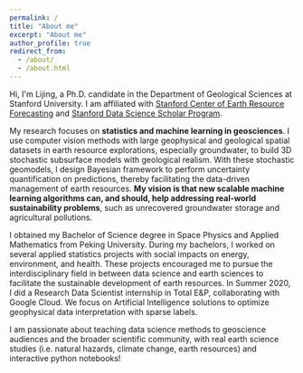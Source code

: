 ```yaml
---
permalink: /
title: "About me"
excerpt: "About me"
author_profile: true
redirect_from: 
  - /about/
  - /about.html
---
```


Hi, I'm Lijing, a Ph.D. candidate in the Department of Geological Sciences at Stanford University. I am affiliated with [Stanford Center of Earth Resource Forecasting](https://scerf.stanford.edu/) and [Stanford Data Science Scholar Program](https://datascience.stanford.edu/programs/stanford-data-science-scholars-program). 

My research focuses on **statistics and machine learning in geosciences**. I use computer vision methods with large geophysical and geological spatial datasets in earth resource explorations, especially groundwater, to build 3D stochastic subsurface models with geological realism. With these stochastic geomodels, I design Bayesian framework to perform uncertainty quantification on predictions, thereby facilitating the data-driven management of earth resources. **My vision is that new scalable machine learning algorithms can, and should, help addressing real-world sustainability problems**, such as unrecovered groundwater storage and agricultural pollutions.  

I obtained my Bachelor of Science degree in Space Physics and Applied Mathematics from Peking University. During my bachelors, I worked on several applied statistics projects with social impacts on energy, environment, and health. These projects encouraged me to pursue the interdisciplinary field in between data science and earth sciences to facilitate the sustainable development of earth resources. In Summer 2020, I did a Research Data Scientist internship in Total E&P, collaborating with Google Cloud. We focus on Artificial Intelligence solutions to optimize geophysical data interpretation with sparse labels. 

I am passionate about teaching data science methods to geoscience audiences and the broader scientific community, with real earth science studies (i.e. natural hazards, climate change, earth resources) and interactive python notebooks! 

